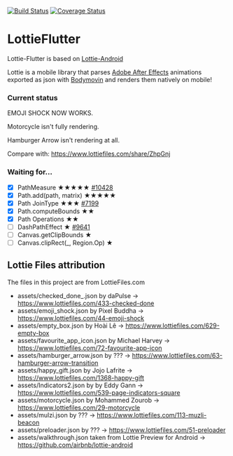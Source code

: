 [![Build Status](https://travis-ci.org/fabiomsr/lottie-flutter.svg?branch=master)](https://travis-ci.org/fabiomsr/lottie-flutter)
[![Coverage Status](https://coveralls.io/repos/github/fabiomsr/lottie-flutter/badge.svg)](https://coveralls.io/github/fabiomsr/lottie-flutter)

# LottieFlutter

Lottie-Flutter is based on [Lottie-Android](https://github.com/airbnb/lottie-android)

Lottie is a mobile library that parses [Adobe After Effects](http://www.adobe.com/products/aftereffects.html) animations exported as json with [Bodymovin](https://github.com/bodymovin/bodymovin) and renders them natively on mobile!

### Current status

EMOJI SHOCK NOW WORKS.

Motorcycle isn't fully rendering.

Hamburger Arrow isn't rendering at all.

Compare with:
https://www.lottiefiles.com/share/ZhpGnj

### Waiting for...


- [x] PathMeasure ★★★★★ [#10428](https://github.com/flutter/flutter/issues/10428)
- [x] Path.add(path, matrix) ★★★★★
- [x] Path JoinType    ★★★ [#7199](https://github.com/flutter/flutter/issues/7199)
- [x] Path.computeBounds   ★★
- [x] Path Operations      ★★
- [ ] DashPathEffect ★ [#9641](https://github.com/flutter/flutter/issues/9641)
- [ ] Canvas.getClipBounds   ★
- [ ] Canvas.clipRect(_, Region.Op) ★

## Lottie Files attribution

The files in this project are from LottieFiles.com

- assets/checked_done_.json by daPulse -> https://www.lottiefiles.com/433-checked-done
- assets/emoji_shock.json by Pixel Buddha -> https://www.lottiefiles.com/44-emoji-shock
- assets/empty_box.json by Hoài Lê -> https://www.lottiefiles.com/629-empty-box
- assets/favourite_app_icon.json by Michael Harvey -> https://www.lottiefiles.com/72-favourite-app-icon
- assets/hamburger_arrow.json by ??? -> https://www.lottiefiles.com/63-hamburger-arrow-transition
- assets/happy_gift.json by Jojo Lafrite -> https://www.lottiefiles.com/1368-happy-gift
- assets/Indicators2.json by by Eddy Gann -> https://www.lottiefiles.com/539-page-indicators-square
- assets/motorcycle.json by Mohammed Zourob -> https://www.lottiefiles.com/29-motorcycle
- assets/mulzi.json by ??? -> https://www.lottiefiles.com/113-muzli-beacon
- assets/preloader.json by ??? -> https://www.lottiefiles.com/51-preloader
- assets/walkthrough.json taken from Lottie Preview for Android -> https://github.com/airbnb/lottie-android